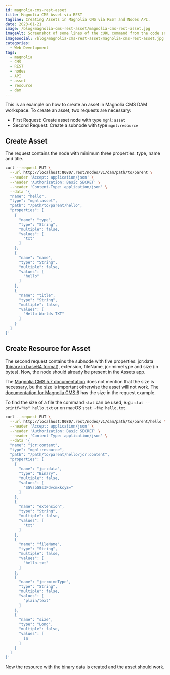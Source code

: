 ```yaml
---
id: magnolia-cms-rest-asset
title: Magnolia CMS Asset via REST
tagline: Creating Assets in Magnolia CMS via REST and Nodes API.
date: 2023-01-21
image: /blog/magnolia-cms-rest-asset/magnolia-cms-rest-asset.jpg
imageAlt: Screenshot of some lines of the cURL command from the code snippet in the article.
imageSocial: /blog/magnolia-cms-rest-asset/magnolia-cms-rest-asset.jpg
categories:
  - Web Development
tags:
  - magnolia
  - CMS
  - REST
  - nodes
  - API
  - asset
  - resource
  - dam
---
```


This is an example on how to create an asset in Magnolia CMS DAM workspace.
To create an asset, two requests are necessary:

* First Request: Create asset node with type `mgnl:asset`
* Second Request: Create a subnode with type `mgnl:resource`

## Create Asset

The request contains the node with minimum three properties: type, name and title.

```Bash
curl --request PUT \
  --url http://localhost:8080/.rest/nodes/v1/dam/path/to/parent \
  --header 'Accept: application/json' \
  --header 'Authorization: Basic SECRET' \
  --header 'Content-Type: application/json' \
  --data '{
  "name": "hello",
  "type": "mgnl:asset",
  "path": "/path/to/parent/hello",
  "properties": [
    {
      "name": "type",
      "type": "String",
      "multiple": false,
      "values": [
        "txt"
      ]
    },
    {
      "name": "name",
      "type": "String",
      "multiple": false,
      "values": [
        "hello"
      ]
    },
    {
      "name": "title",
      "type": "String",
      "multiple": false,
      "values": [
        "Hello Worlds TXT"
      ]
    }
  ]
}'
```

## Create Resource for Asset

The second request contains the subnode with five properties: jcr:data ([binary in base64 format](/blog/image-to-base64/)), extension, fileName, jcr:mimeType and size (in bytes).
Now, the node should already be present in the Assets app.

The [Magnolia CMS 5.7 documentation](https://documentation.magnolia-cms.com/display/DOCS57/How+to+add+an+asset+with+REST) does not mention that the size is necessary, bu the size is important otherwise the asset will not work.
The [documentation for Magnolia CMS 6](https://docs.magnolia-cms.com/product-docs/6.2/Developing/Development-how-tos/How-to-add-an-asset-with-REST.html) has the size in the request example.

To find the size of a file the command `stat` can be used, e.g.: `stat --printf="%s" hello.txt` or on macOS `stat -f%z hello.txt`.

```bash
curl --request PUT \
  --url http://localhost:8080/.rest/nodes/v1/dam/path/to/parent/hello \
  --header 'Accept: application/json' \
  --header 'Authorization: Basic SECRET' \
  --header 'Content-Type: application/json' \
  --data '{
  "name": "jcr:content",
  "type": "mgnl:resource",
  "path": "/path/to/parent/hello/jcr:content",
  "properties": [
    {
      "name": "jcr:data",
      "type": "Binary",
      "multiple": false,
      "values": [
        "SGVsbG8sIFdvcmxkcyE="
      ]
    },
    {
      "name": "extension",
      "type": "String",
      "multiple": false,
      "values": [
        "txt"
      ]
    },
    {
      "name": "fileName",
      "type": "String",
      "multiple": false,
      "values": [
        "hello.txt"
      ]
    },
    {
      "name": "jcr:mimeType",
      "type": "String",
      "multiple": false,
      "values": [
        "plain/text"
      ]
    },
    {
      "name": "size",
      "type": "Long",
      "multiple": false,
      "values": [
        14
      ]
    }
  ]
}'
```

Now the resource with the binary data is created and the asset should work.
